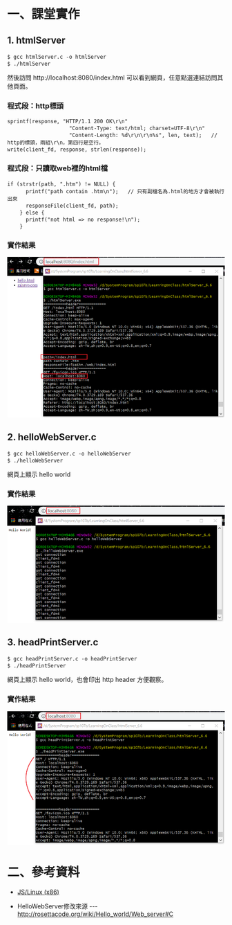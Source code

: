# 一、課堂實作

## 1. htmlServer

```
$ gcc htmlServer.c -o htmlServer
$ ./htmlServer
```

然後訪問 http://localhost:8080/index.html 可以看到網頁，任意點選連結訪問其他頁面。

### 程式段：http標頭

```
sprintf(response, "HTTP/1.1 200 OK\r\n"
                    "Content-Type: text/html; charset=UTF-8\r\n"
                    "Content-Length: %d\r\n\r\n%s", len, text);   // http的標頭，兩組\r\n，第四行是空行。
write(client_fd, response, strlen(response));
```

### 程式段：只讀取web裡的html檔

```
if (strstr(path, ".htm") != NULL) {
      printf("path contain .htm\n");   // 只有副檔名為.html的地方才會被執行出來
      responseFile(client_fd, path);
    } else {
      printf("not html => no response!\n");
    }
```

### 實作結果

![實作結果](picture/htmlServer.png)

## 2. helloWebServer.c

```
$ gcc helloWebServer.c -o helloWebServer
$ ./helloWebServer
```

網頁上顯示 hello world

### 實作結果

![實作結果](picture/helloWebServer.png)

## 3. headPrintServer.c

```
$ gcc headPrintServer.c -o headPrintServer
$ ./headPrintServer
```

網頁上顯示 hello world，也會印出 http header 方便觀察。

### 實作結果

![實作結果](picture/headPrintServer.png)


# 二、參考資料

* [JS/Linux (x86)](https://bellard.org/jslinux/vm.html?url=https://bellard.org/jslinux/buildroot-x86.cfg)

* HelloWebServer修改來源 --- http://rosettacode.org/wiki/Hello_world/Web_server#C
